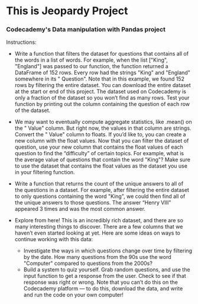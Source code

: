 # This is Jeopardy Project

### Codecademy's Data manipulation with Pandas project

Instructions:

* Write a function that filters the dataset for questions that contains all of the words in a list of words. 
For example, when the list ["King", "England"] was passed to our function, the function returned a DataFrame of 152 rows. 
Every row had the strings "King" and "England" somewhere in its " Question".
Note that in this example, we found 152 rows by filtering the entire dataset. 
You can download the entire dataset at the start or end of this project. The dataset used on Codecademy is only a fraction of the dataset so you won’t find as many rows.
Test your function by printing out the column containing the question of each row of the dataset.

* We may want to eventually compute aggregate statistics, like .mean() on the " Value" column. But right now, the values in that column are strings. 
Convert the " Value" column to floats. If you’d like to, you can create a new column with the float values.
Now that you can filter the dataset of question, use your new column that contains the float values of each question to find the “difficulty” of certain topics. 
For example, what is the average value of questions that contain the word "King"?
Make sure to use the dataset that contains the float values as the dataset you use in your filtering function.

* Write a function that returns the count of the unique answers to all of the questions in a dataset. 
For example, after filtering the entire dataset to only questions containing the word "King", we could then find all of the unique answers to those questions. 
The answer “Henry VIII” appeared 3 times and was the most common answer.

* Explore from here! This is an incredibly rich dataset, and there are so many interesting things to discover. 
There are a few columns that we haven’t even started looking at yet. Here are some ideas on ways to continue working with this data:
  * Investigate the ways in which questions change over time by filtering by the date. How many questions from the 90s use the word "Computer" compared to questions from the 2000s?
  * Build a system to quiz yourself. Grab random questions, and use the input function to get a response from the user. 
  Check to see if that response was right or wrong. Note that you can’t do this on the Codecademy platform — to do this, download the data, and write and run the code on your own computer!
